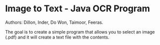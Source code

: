 Image to Text - Java OCR Program
=====

Authors: Dillon, Inder, Do Won, Taimoor, Feeras.

The goal is to create a simple program that allows you to select an image (.pdf) and it will create a text file with the contents.


